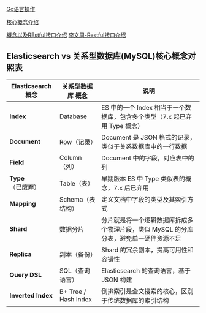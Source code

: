 [Go语言操作](https://golang.halfiisland.com/community/database/Elasticsearch.html)

[核心概念介绍](https://blog.csdn.net/weixin_42081445/article/details/144748629)

[概念以及REstful接口介绍](https://www.cnblogs.com/hxjcore/p/18182067)
[李文周-Restful接口介绍](https://www.liwenzhou.com/posts/Go/elasticsearch/)
## Elasticsearch vs 关系型数据库(MySQL)核心概念对照表
| Elasticsearch 概念 | 关系型数据库 概念    | 说明                                                                                  |
| ------------------ | -------------------- | ------------------------------------------------------------------------------------- |
| **Index**          | Database             | ES 中的一个 Index 相当于一个数据库，包含多个类型（7.x 起已弃用 Type 概念）            |
| **Document**       | Row（记录）          | Document 是 JSON 格式的记录，类似于关系数据库中的一行数据                             |
| **Field**          | Column（列）         | Document 中的字段，对应表中的列                                                       |
| **Type**（已废弃） | Table（表）          | 早期版本 ES 中 Type 类似表的概念，7.x 后已弃用                                        |
| **Mapping**        | Schema（表结构）     | 定义文档中字段的类型及其索引方式                                                      |
| **Shard**          | 数据分片             | 分片就是将一个逻辑数据库拆成多个物理片段，类似 MySQL 的分库分表，避免单一硬件资源不足 |
| **Replica**        | 副本（备份）         | Shard 的冗余副本，提高可用性和容错性                                                  |
| **Query DSL**      | SQL（查询语言）      | Elasticsearch 的查询语言，基于 JSON 构建                                              |
| **Inverted Index** | B+ Tree / Hash Index | 倒排索引是全文搜索的核心，区别于传统数据库的索引结构                                  |


